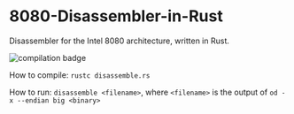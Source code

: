 # 8080-Disassembler-in-Rust
Disassembler for the Intel 8080 architecture, written in Rust.

![compilation badge](https://github.com/julianbraha/8080-Disassembler-in-Rust/actions/workflows/build.yml/badge.svg)

How to compile:
`rustc disassemble.rs`

How to run:
`disassemble <filename>`, where `<filename>` is the output of `od -x --endian big <binary>`
